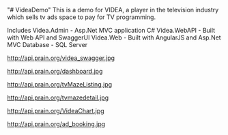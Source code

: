 "# VideaDemo" 
This is a demo for VIDEA, a player in the television industry which
 sells tv ads space to pay for TV programming.

Includes 
Videa.Admin - Asp.Net MVC application C#
Videa.WebAPI - Built with Web API and SwaggerUI
Videa.Web - Built with AngularJS and Asp.Net MVC
Database - SQL Server

http://api.prain.org/videa_swagger.jpg


http://api.prain.org/dashboard.jpg


http://api.prain.org/tvMazeListing.jpg


http://api.prain.org/tvmazedetail.jpg


http://api.prain.org/VideaChart.jpg


http://api.prain.org/ad_booking.jpg
